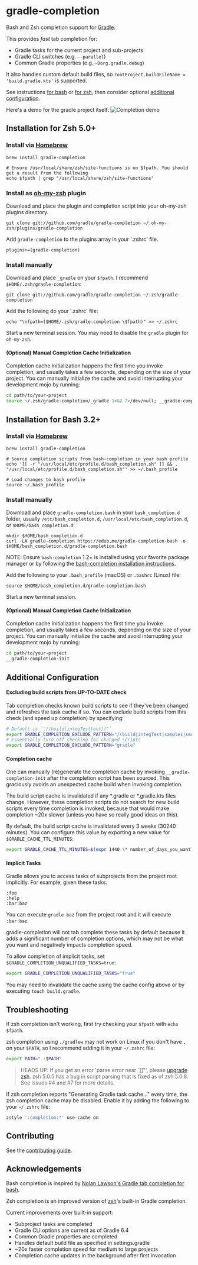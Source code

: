 # gradle-completion
Bash and Zsh completion support for [Gradle](https://gradle.org).

This provides _fast_ tab completion for:

 * Gradle tasks for the current project and sub-projects
 * Gradle CLI switches (e.g. `--parallel`)
 * Common Gradle properties (e.g. `-Dorg.gradle.debug`)

It also handles custom default build files, so `rootProject.buildFileName = 'build.gradle.kts'` is supported.

See instructions [for bash](https://github.com/gradle/gradle-completion/blob/master/README.md#installation-for-bash-32) or [for zsh](https://github.com/gradle/gradle-completion/blob/master/README.md#installation-for-zsh-50), then consider optional [additional configuration](https://github.com/gradle/gradle-completion/blob/master/README.md#additional-configuration).

Here's a demo for the gradle project itself:
![Completion demo](gradle-completion-4.0.gif)

## Installation for Zsh 5.0+

### Install via [Homebrew](https://brew.sh)

```
brew install gradle-completion

# Ensure /usr/local/share/zsh/site-functions is on $fpath. You should get a result from the following
echo $fpath | grep "/usr/local/share/zsh/site-functions"
```

### Install as [oh-my-zsh](https://ohmyz.sh/) plugin

Download and place the plugin and completion script into your oh-my-zsh plugins directory. 
```
git clone git://github.com/gradle/gradle-completion ~/.oh-my-zsh/plugins/gradle-completion
```

Add `gradle-completion` to the plugins array in your '.zshrc' file.
```
plugins+=(gradle-completion)
```

### Install manually

Download and place `_gradle` on your `$fpath`. I recommend `$HOME/.zsh/gradle-completion`:
```
git clone git://github.com/gradle/gradle-completion ~/.zsh/gradle-completion
```

Add the following do your '.zshrc' file:
```
echo "\nfpath=($HOME/.zsh/gradle-completion \$fpath)" >> ~/.zshrc
```

Start a new terminal session. You may need to disable the `gradle` plugin for `oh-my-zsh`.

#### (Optional) Manual Completion Cache Initialization
Completion cache initialization happens the first time you invoke completion,
and usually takes a few seconds, depending on the size of your project. You can
manually initialize the cache and avoid interrupting your development mojo by
running:

```bash
cd path/to/your-project
source ~/.zsh/gradle-completion/_gradle 1>&2 2>/dev/null; __gradle-completion-init
```

## Installation for Bash 3.2+

### Install via [Homebrew](https://brew.sh)

```
brew install gradle-completion

# Source completion scripts from bash-completion in your bash profile
echo '[[ -r "/usr/local/etc/profile.d/bash_completion.sh" ]] && . "/usr/local/etc/profile.d/bash_completion.sh"' >> ~/.bash_profile

# Load changes to bash profile
source ~/.bash_profile
```

### Install manually

Download and place `gradle-completion.bash` in your `bash_completion.d` folder, usually `/etc/bash_completion.d`, `/usr/local/etc/bash_completion.d`, or `$HOME/bash_completion.d`:
```
mkdir $HOME/bash_completion.d
curl -LA gradle-completion https://edub.me/gradle-completion-bash -o $HOME/bash_completion.d/gradle-completion.bash
```

NOTE: Ensure `bash-completion` 1.2+ is installed using your favorite package manager or by following the [bash-completion installation instructions](https://github.com/scop/bash-completion/blob/master/README.md#installation).

Add the following to your `.bash_profile` (macOS) or `.bashrc` (Linux) file:
```
source $HOME/bash_completion.d/gradle-completion.bash
```

Start a new terminal session.

#### (Optional) Manual Completion Cache Initialization
Completion cache initialization happens the first time you invoke completion,
and usually takes a few seconds, depending on the size of your project. You can
manually initialize the cache and avoid interrupting your development mojo by
running:

```bash
cd path/to/your-project
__gradle-completion-init
```

## Additional Configuration

#### Excluding build scripts from UP-TO-DATE check
Tab completion checks known build scripts to see if they've been changed and refreshes the task cache if so.
You can exclude build scripts from this check (and speed up completion) by specifying:

```bash
# Default is `"/(build|integTest|out)/"`
export GRADLE_COMPLETION_EXCLUDE_PATTERN="/(build|integTest|samples|smokeTest|testFixtures|templates|out|features)/"
# Essentially turn off checking for changed scripts
export GRADLE_COMPLETION_EXCLUDE_PATTERN="gradle"
```

#### Completion cache
One can manually (re)generate the completion cache by invoking `__gradle-completion-init` after the
completion script has been sourced. This graciously avoids an unexpected cache build when invoking
completion.

The build script cache is invalidated if any *.gradle or *.gradle.kts files change.
However, these completion scripts do not search for new build scripts every time completion is invoked, because
that would make completion ~20x slower (unless you have so really good ideas on this).

By default, the build script cache is invalidated every 3 weeks (30240 minutes).
You can configure this value by exporting a new value for `$GRADLE_CACHE_TTL_MINUTES`:
```bash
export GRADLE_CACHE_TTL_MINUTES=$(expr 1440 \* number_of_days_you_want)
```

#### Implicit Tasks
Gradle allows you to access tasks of subprojects from the project root implicitly.
For example, given these tasks:
```
:foo
:help
:bar:baz
```

You can execute `gradle baz` from the project root and it will execute `:bar:baz`.

gradle-completion will not tab complete these tasks by default because it adds a
significant number of completion options, which may not be what you want and
negatively impacts completion speed.

To allow completion of implicit tasks, set `$GRADLE_COMPLETION_UNQUALIFIED_TASKS=true`:

```bash
export GRADLE_COMPLETION_UNQUALIFIED_TASKS="true"
```

You may need to invalidate the cache using the cache config above or by executing `touch build.gradle`.

## Troubleshooting
If zsh completion isn't working, first try checking your `$fpath` with `echo $fpath`.

zsh completion using `./gradlew` may not work on Linux if you don't have `.` on your `$PATH`,
so I recommend adding it in your `~/.zshrc` file:
```bash
export PATH=".:$PATH"
```

> HEADS UP: If you get an error 'parse error near `]]"', please [upgrade zsh](http://stackoverflow.com/questions/17648621/how-do-i-update-zsh-to-the-latest-version).
zsh 5.0.5 has a bug in script parsing that is fixed as of zsh 5.0.8. See issues #4 and #7 for more details.

If zsh completion reports "Generating Gradle task cache..." every time, the zsh completion cache
may be disabled. Enable it by adding the following to your `~/.zshrc` file:
```bash
zstyle ':completion:*' use-cache on
```

## Contributing

See the [contributing guide](CONTRIBUTING.md).

## Acknowledgements
Bash completion is inspired by [Nolan Lawson's Gradle tab completion for bash](https://gist.github.com/nolanlawson/8694399).

Zsh completion is an improved version of [zsh](https://github.com/zsh-users/zsh)'s built-in Gradle completion.

Current improvements over built-in support:
 - Subproject tasks are completed
 - Gradle CLI options are current as of Gradle 6.4
 - Common Gradle properties are completed
 - Handles default build file as specified in settings.gradle
 - ~20x faster completion speed for medium to large projects
 - Completion cache updates in the background after first invocation

